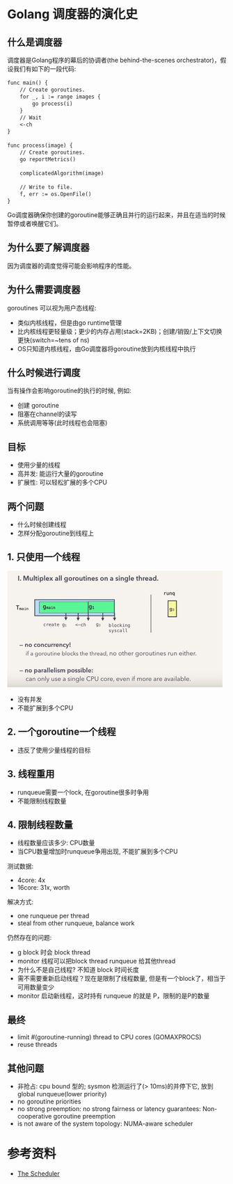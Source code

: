 # Golang 调度器的演化史 #

## 什么是调度器 ##

调度器是Golang程序的幕后的协调者(the behind-the-scenes orchestrator)，假设我们有如下的一段代码:

```
func main() {
    // Create goroutines.
    for _, i := range images {
        go process(i)
    }
    // Wait
    <-ch
}

func process(image) {
    // Create goroutines.
    go reportMetrics()

    complicatedAlgorithm(image)

    // Write to file.
    f, err := os.OpenFile()
}
```

Go调度器确保你创建的goroutine能够正确且并行的运行起来，并且在适当的时候暂停或者唤醒它们。

## 为什么要了解调度器 ##

因为调度器的调度觉得可能会影响程序的性能。

## 为什么需要调度器 ##

goroutines 可以视为用户态线程:

- 类似内核线程，但是由go runtime管理
- 比内核线程更轻量级；更少的内存占用(stack=2KB)；创建/销毁/上下文切换更快(switch=~tens of ns)
- OS只知道内核线程，由Go调度器将goroutine放到内核线程中执行

## 什么时候进行调度 ##

当有操作会影响goroutine的执行的时候, 例如:

- 创建 goroutine
- 阻塞在channel的读写
- 系统调用等等(此时线程也会阻塞)

## 目标 ##

- 使用少量的线程
- 高并发: 能运行大量的goroutine
- 扩展性: 可以轻松扩展的多个CPU

## 两个问题 ##

- 什么时候创建线程
- 怎样分配goroutine到线程上

## 1. 只使用一个线程 ##

![scheduler001.png](../images/go/scheduler001.png)

- 没有并发
- 不能扩展到多个CPU

## 2. 一个goroutine一个线程 ##

- 违反了使用少量线程的目标

## 3. 线程重用 ##

- runqueue需要一个lock, 在goroutine很多时争用
- 不能限制线程数量

## 4. 限制线程数量 ##

- 线程数量应该多少: CPU数量
- 当CPU数量增加时runqueue争用出现, 不能扩展到多个CPU

测试数据:

- 4core: 4x
- 16core: 31x, worth

解决方式:

- one runqueue per thread
- steal from other runqueue, balance work

仍然存在的问题:

- g block 时会 block thread
- monitor 线程可以把block thread runqueue 给其他thread
- 为什么不是自己线程? 不知道 block 时间长度
- 需不需要重新启动线程？现在是限制了线程数量, 但是有一个block了，相当于可用数量变少
- monitor 启动新线程，这时持有 runqueue 的就是 P，限制的是P的数量

## 最终 ##

- limit #(goroutine-running) thread to CPU cores (GOMAXPROCS)
- reuse threads

## 其他问题 ##

- 非抢占: cpu bound 型的; sysmon 检测运行了(> 10ms)的并停下它, 放到 global runqueue(lower priority)
- no goroutine priorities
- no strong preemption: no strong fairness or latency guarantees: Non-cooperative goroutine preemption
- is not aware of the system topology: NUMA-aware scheduler

# 参考资料 #

- [The Scheduler](https://www.youtube.com/watch?v=YHRO5WQGh0k)